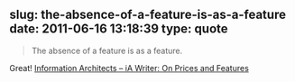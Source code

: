 slug: the-absence-of-a-feature-is-as-a-feature
date: 2011-06-16 13:18:39
type: quote
---

> The absence of a feature is as a feature.

Great! [Information Architects – iA Writer: On Prices and Features](http://www.informationarchitects.jp/en/ia-writer-on-prices-and-features/?utm_source=feedburner&utm_medium=feed&utm_campaign=Feed:%20InformationArchitectsJapan%20(Information%20Architects%20Japan))
